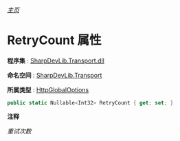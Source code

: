 ###### [主页](./Index.md "主页")

# RetryCount 属性

**程序集** : [SharpDevLib.Transport.dll](./SharpDevLib.Transport.assembly.md "SharpDevLib.Transport.dll")

**命名空间** : [SharpDevLib.Transport](./SharpDevLib.Transport.namespace.md "SharpDevLib.Transport")

**所属类型** : [HttpGlobalOptions](./SharpDevLib.Transport.HttpGlobalOptions.md "HttpGlobalOptions")

``` csharp
public static Nullable<Int32> RetryCount { get; set; }
```

**注释**

*重试次数*



